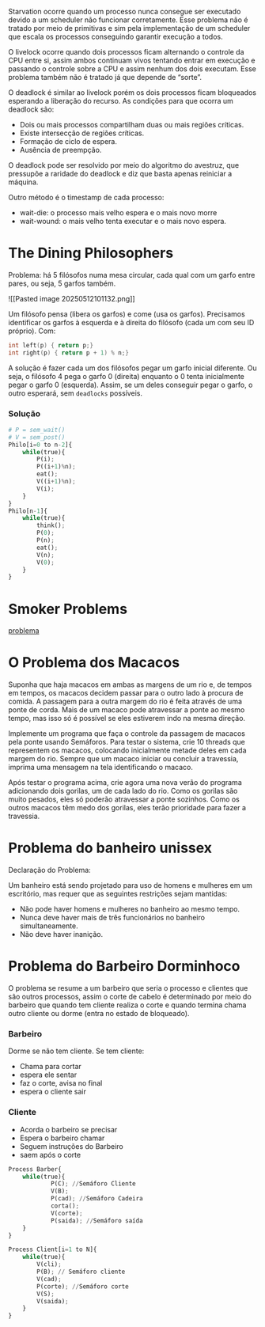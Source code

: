 Starvation ocorre quando um processo nunca consegue ser executado devido a um scheduler não funcionar corretamente. Esse problema não é tratado por meio de primitivas e sim pela implementação de um scheduler que escala os processos conseguindo garantir execução a todos.

O livelock ocorre quando dois processos ficam alternando o controle da CPU entre si, assim ambos continuam vivos tentando entrar em execução e passando o controle sobre a CPU e assim nenhum dos dois executam. Esse problema também não é tratado já que depende de “sorte”.

O deadlock é similar ao livelock porém os dois processos ficam bloqueados esperando a liberação do recurso. As condições para que ocorra um deadlock são:
- Dois ou mais processos compartilham duas ou mais regiões críticas.
- Existe intersecção de regiões críticas.
- Formação de ciclo de espera.
- Ausência de preempção.

O deadlock pode ser resolvido por meio do algoritmo do avestruz, que pressupõe a raridade do deadlock e diz que basta apenas reiniciar a máquina.

Outro método é o timestamp de cada processo:
- wait-die: o processo mais velho espera e o mais novo morre
- wait-wound: o mais velho tenta executar e o mais novo espera.

# The Dining Philosophers

Problema: há 5 filósofos numa mesa circular, cada qual com um garfo entre pares, ou seja, 5 garfos também.

![[Pasted image 20250512101132.png]]

Um filósofo pensa (libera os garfos) e come (usa os garfos). Precisamos identificar os garfos à esquerda e à direita do filósofo (cada um com seu ID próprio). Com:

```c 
int left(p) { return p;}
int right(p) { return p + 1) % n;}
```

A solução é fazer cada um dos filósofos pegar um garfo inicial diferente. Ou seja, o filósofo 4 pega o garfo 0 (direita) enquanto o 0 tenta inicialmente pegar o garfo 0 (esquerda). Assim, se um deles conseguir pegar o garfo, o outro esperará, sem `deadlocks` possíveis.

### Solução
```python
# P = sem_wait()
# V = sem_post()
Philo[i=0 to n-2]{
	while(true){
		P(i);
		P((i+1)%n);
		eat();
		V((i+1)%n);
		V(i);
	}
}
Philo[n-1]{
	while(true){
		think();
		P(0);
		P(n);
		eat();
		V(n);
		V(0);
	}
}
```

# Smoker Problems
[problema](https://www.inf.ufes.br/~pdcosta/ensino/2008-1-sistemas-operacionais/material/so_trabalho2.pdf)
# O Problema dos Macacos
Suponha que haja macacos em ambas as margens de um rio e, de tempos em tempos, os macacos decidem passar para o outro lado à procura de comida. A passagem para a outra margem do rio é feita através de uma ponte de corda. Mais de um macaco pode atravessar a ponte ao mesmo tempo, mas isso só é possível se eles estiverem indo na mesma direção.

Implemente um programa que faça o controle da passagem de macacos pela ponte usando
Semáforos. Para testar o sistema, crie 10 threads que representem os macacos, colocando inicialmente metade deles em cada margem do rio. Sempre que um macaco iniciar ou concluir a travessia, imprima uma mensagem na tela identificando o macaco.

Após testar o programa acima, crie agora uma nova verão do programa adicionando dois gorilas, um de cada lado do rio. Como os gorilas são muito pesados, eles só poderão atravessar a ponte sozinhos. Como os outros macacos têm medo dos gorilas, eles terão prioridade para fazer a travessia.

# Problema do banheiro unissex
Declaração do Problema:

Um banheiro está sendo projetado para uso de homens e mulheres em um escritório, mas requer que as seguintes restrições sejam mantidas:

- Não pode haver homens e mulheres no banheiro ao mesmo tempo.
- Nunca deve haver mais de três funcionários no banheiro simultaneamente.
- Não deve haver inanição. 


# Problema do Barbeiro Dorminhoco

O problema se resume a um barbeiro que seria o processo e clientes que são outros processos, assim o corte de cabelo é determinado por meio do barbeiro que quando tem cliente realiza o corte e quando termina chama outro cliente ou dorme (entra no estado de bloqueado).

### Barbeiro
Dorme se não tem cliente.
Se tem cliente:
- Chama para cortar
- espera ele sentar
- faz o corte, avisa no final
- espera o cliente sair

### Cliente 
- Acorda o barbeiro se precisar
- Espera o barbeiro chamar 
- Seguem instruções do Barbeiro
- saem após o corte


```python
Process Barber{
	while(true){
			P(C); //Semáforo Cliente
			V(B);
			P(cad); //Semáforo Cadeira
			corta();
			V(corte);
			P(saida); //Semáforo saída
	}
}

Process Client[i=1 to N]{
	while(true){
		V(cli);
		P(B); // Semáforo cliente
		V(cad);
		P(corte); //Semáforo corte
		V(S);
		V(saida);
	}
}
```